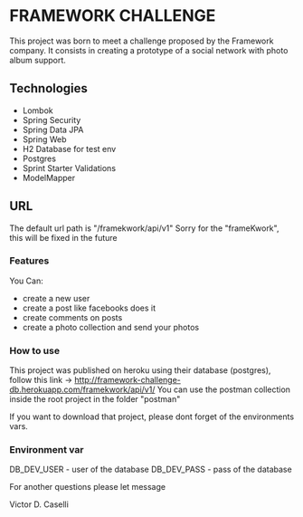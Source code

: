 # FRAMEWORK CHALLENGE

This project was born to meet a challenge proposed by the Framework company. It consists in creating a prototype of a social network with photo album support.


## Technologies
* Lombok
* Spring Security
* Spring Data JPA
* Spring Web
* H2 Database for test env
* Postgres
* Sprint Starter Validations
* ModelMapper 


## URL
The default url path is "/framekwork/api/v1"
Sorry for the "frameKwork", this will be fixed in the future


### Features
You Can: 
* create a new user
* create a post like facebooks does it
* create comments on posts
* create a photo collection and send your photos



### How to use
This project was published on heroku using their database (postgres), follow this link -> http://framework-challenge-db.herokuapp.com/framekwork/api/v1/
You can use the postman collection inside the root project in the folder "postman"

If you want to download that project, please dont forget of the environments vars.


### Environment var
DB_DEV_USER - user of the database
DB_DEV_PASS - pass of the database


For another questions please let message

Victor D. Caselli
